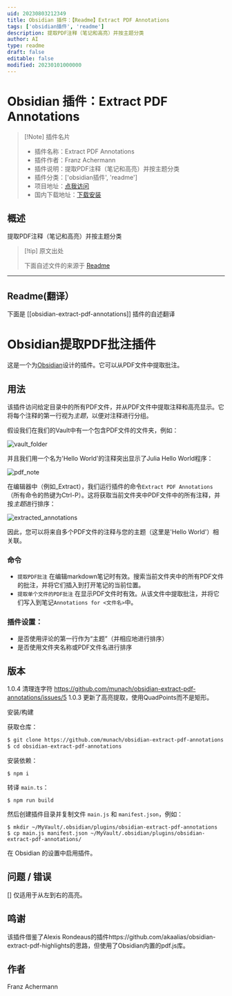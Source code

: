 ```yaml
---
uid: 20230803212349
title: Obsidian 插件：【Readme】Extract PDF Annotations
tags: ['obsidian插件', 'readme']
description: 提取PDF注释（笔记和高亮）并按主题分类
author: AI
type: readme
draft: false
editable: false
modified: 20230101000000
---
```


# Obsidian 插件：Extract PDF Annotations

> [!Note] 插件名片
> - 插件名称：Extract PDF Annotations
> - 插件作者：Franz Achermann
> - 插件说明：提取PDF注释（笔记和高亮）并按主题分类
> - 插件分类：['obsidian插件', 'readme']
> - 项目地址：[点我访问](https://github.com/munach/obsidian-extract-pdf-annotations)
> - 国内下载地址：[下载安装](https://pkmer.cn/products/plugin/pluginMarket/?obsidian-extract-pdf-annotations)

## 概述

提取PDF注释（笔记和高亮）并按主题分类



> [!tip] 原文出处
> 
>下面自述文件的来源于 [Readme](https://ghproxy.net/https://raw.githubusercontent.com/munach/obsidian-extract-pdf-annotations/master/README.md)
> 

---

## Readme(翻译）

下面是 [[obsidian-extract-pdf-annotations]] 插件的自述翻译



# Obsidian提取PDF批注插件

这是一个为[Obsidian](https://obsidian.md)设计的插件。它可以从PDF文件中提取批注。

## 用法

该插件访问给定目录中的所有PDF文件，并从PDF文件中提取注释和高亮显示。它将每个注释的第一行视为*主题*，以便对注释进行分组。

假设我们在我们的Vault中有一个包含PDF文件的文件夹，例如：

![vault_folder](https://github.com/munach/obsidian-pdf-annotations/blob/master/img/vault_folder.jpg?raw=true)

并且我们用一个名为'Hello World'的注释突出显示了Julia Hello World程序：

![pdf_note](https://github.com/munach/obsidian-pdf-annotations/blob/master/img/pdf_note.jpg?raw=true)

在编辑器中（例如\_Extract），我们运行插件的命令`Extract PDF Annotations`（所有命令的热键为Ctrl-P）。这将获取当前文件夹中PDF文件中的所有注释，并按*主题*进行排序：

![extracted_annotations](https://github.com/munach/obsidian-pdf-annotations/blob/master/img/extracted_annotations.jpg?raw=true)

因此，您可以将来自多个PDF文件的注释与您的主题（这里是'Hello World'）相关联。

### 命令
* `提取PDF批注` 在编辑markdown笔记时有效。搜索当前文件夹中的所有PDF文件的批注，并将它们插入到打开笔记的当前位置。
* `提取单个文件的PDF批注` 在显示PDF文件时有效。从该文件中提取批注，并将它们写入到笔记`Annotations for <文件名>`中。

### 插件设置：

* 是否使用评论的第一行作为“主题”（并相应地进行排序）
* 是否使用文件夹名称或PDF文件名进行排序

## 版本

1.0.4 清理连字符 https://github.com/munach/obsidian-extract-pdf-annotations/issues/5
1.0.3 更新了高亮提取，使用QuadPoints而不是矩形。

安装/构建

获取仓库：
```bash
$ git clone https://github.com/munach/obsidian-extract-pdf-annotations.git
$ cd obsidian-extract-pdf-annotations
```
安装依赖：
```
$ npm i
```

转译 `main.ts`：
```
$ npm run build
```

然后创建插件目录并复制文件 `main.js` 和 `manifest.json`，例如：
```
$ mkdir ~/MyVault/.obsidian/plugins/obsidian-extract-pdf-annotations
$ cp main.js manifest.json ~/MyVault/.obsidian/plugins/obsidian-extract-pdf-annotations/
```

在 Obsidian 的设置中启用插件。

## 问题 / 错误

[] 仅适用于从左到右的高亮。

## 鸣谢

该插件借鉴了Alexis Rondeaus的插件https://github.com/akaalias/obsidian-extract-pdf-highlights的思路，但使用了Obsidian内置的pdf.js库。

## 作者

Franz Achermann




